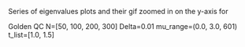 Series of eigenvalues plots and their gif zoomed in on the y-axis for

Golden QC
N=[50, 100, 200, 300]
Delta=0.01
mu_range=(0.0, 3.0, 601)
t_list=[1.0, 1.5]